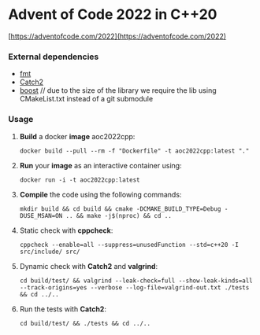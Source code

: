 # Advent of Code 2022 in C++20

[https://adventofcode.com/2022](https://adventofcode.com/2022)
 
### External dependencies
- [fmt](https://github.com/fmtlib/fmt) 
- [Catch2](https://github.com/catchorg/Catch2)
- [boost](https://www.boost.org/) // due to the size of the library we require the lib using CMakeList.txt instead of a git submodule

###  Usage

1.  **Build** a docker **image** aoc2022cpp:
    ```shell
    docker build --pull --rm -f "Dockerfile" -t aoc2022cpp:latest "." 
    ```
2. **Run** your **image** as an interactive container using:
    ```shell
    docker run -i -t aoc2022cpp:latest
    ```
3. **Compile** the code using the following commands:
    ```shell
    mkdir build && cd build && cmake -DCMAKE_BUILD_TYPE=Debug -DUSE_MSAN=ON .. && make -j$(nproc) && cd ..
    ```
4. Static check with **cppcheck**:
     ```shell
    cppcheck --enable=all --suppress=unusedFunction --std=c++20 -I src/include/ src/
    ```
5. Dynamic check with **Catch2** and **valgrind**:
    ```shell
   cd build/test/ && valgrind --leak-check=full --show-leak-kinds=all --track-origins=yes --verbose --log-file=valgrind-out.txt ./tests && cd ../..
   ```
6. Run the tests with **Catch2**:
    ```shell
    cd build/test/ && ./tests && cd ../..
    ```